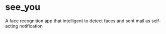 # see_you
A face recognition app that intelligent to detect faces and sent mail as self-acting notification
